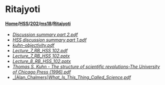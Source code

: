 # Ritajyoti
#### [Home](../../../..)\/[HSS](../../..)\/[202](../..)\/[ms18](..)\/[Ritajyoti]()
- [_Discussion summary part 2.pdf_](Discussion%20summary%20part%202.pdf)
- [_HSS discussion summary part 1.pdf_](HSS%20discussion%20summary%20part%201.pdf)
- [_kuhn-objectivity.pdf_](kuhn-objectivity.pdf)
- [_Lecture_7_RB_HSS 102.pdf_](Lecture_7_RB_HSS%20102.pdf)
- [_Lecture_7_RB_HSS 102.pptx_](Lecture_7_RB_HSS%20102.pptx)
- [_Lecture_8_RB_HSS_102.pptx_](Lecture_8_RB_HSS_102.pptx)
- [_Thomas S. Kuhn - The structure of scientific revolutions-The University of Chicago Press (1996).pdf_](Thomas%20S.%20Kuhn%20-%20The%20structure%20of%20scientific%20revolutions-The%20University%20of%20Chicago%20Press%20(1996).pdf)
- [_[Alan_Chalmers]_What_Is_This_Thing_Called_Science.pdf_]([Alan_Chalmers]_What_Is_This_Thing_Called_Science.pdf)
